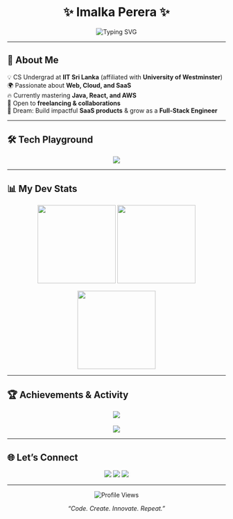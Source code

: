 <!-- Banner -->
<h1 align="center">✨ Imalka Perera ✨</h1>
<p align="center">
  <img src="https://readme-typing-svg.demolab.com?font=Fira+Code&size=25&pause=1000&color=00C9FF&center=true&vCenter=true&width=600&lines=CS+Undergrad+@+IIT+Sri+Lanka;Future+Full+Stack+Developer;Open+Source+Contributor;Always+Learning+🚀" alt="Typing SVG" />
</p>

---

## 🚀 About Me
💡 CS Undergrad at **IIT Sri Lanka** (affiliated with **University of Westminster**)  
🌍 Passionate about **Web, Cloud, and SaaS**  
🔥 Currently mastering **Java, React, and AWS**  
🤝 Open to **freelancing & collaborations**  
🎯 Dream: Build impactful **SaaS products** & grow as a **Full-Stack Engineer**  

---

## 🛠 Tech Playground
<p align="center">
  <img src="https://skillicons.dev/icons?i=java,python,js,react,tailwind,html,css,git,github,figma,aws,vscode,docker&perline=6" />
</p>

---

## 📊 My Dev Stats
<p align="center">
  <img src="https://github-readme-stats.vercel.app/api?username=YOUR_GITHUB_USERNAME&show_icons=true&theme=transparent&hide_border=true&title_color=00C9FF&icon_color=00C9FF" height="180"/>
  <img src="https://github-readme-stats.vercel.app/api/top-langs/?username=YOUR_GITHUB_USERNAME&layout=compact&theme=transparent&hide_border=true&title_color=00C9FF" height="180"/>
</p>
<p align="center">
  <img src="https://streak-stats.demolab.com?user=YOUR_GITHUB_USERNAME&theme=transparent&hide_border=true&ring=00C9FF&fire=FF007F&currStreakLabel=00C9FF" height="180"/>
</p>

---

## 🏆 Achievements & Activity
<p align="center">
  <img src="https://github-profile-trophy.vercel.app/?username=YOUR_GITHUB_USERNAME&theme=algolia&no-frame=true&margin-w=10&column=6" />
  <br/><br/>
  <img src="https://github-contributor-stats.vercel.app/api?username=YOUR_GITHUB_USERNAME&limit=5&theme=algolia&combine_all_yearly_contributions=true" />
</p>

---

## 🌐 Let’s Connect
<p align="center">
  <a href="https://linkedin.com/in/YOUR_LINKEDIN"><img src="https://img.shields.io/badge/LinkedIn-0A66C2?style=for-the-badge&logo=linkedin&logoColor=white"/></a>
  <a href="mailto:YOUR_EMAIL"><img src="https://img.shields.io/badge/Gmail-EA4335?style=for-the-badge&logo=gmail&logoColor=white"/></a>
  <a href="https://YOUR_PORTFOLIO"><img src="https://img.shields.io/badge/Portfolio-1E1E1E?style=for-the-badge&logo=vercel&logoColor=white"/></a>
</p>

---

<p align="center">
  <img src="https://komarev.com/ghpvc/?username=YOUR_GITHUB_USERNAME&style=flat-square&color=00C9FF" alt="Profile Views"/>
</p>

<p align="center"><i>“Code. Create. Innovate. Repeat.”</i></p>
